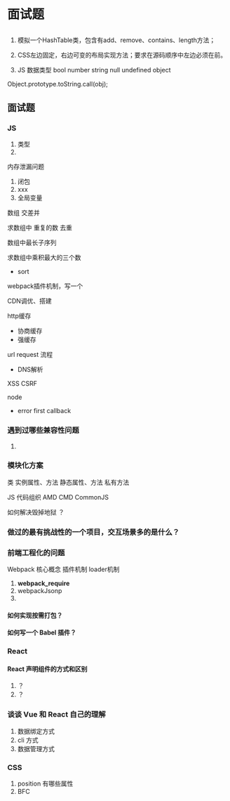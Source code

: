 # 面试题


##
1. 模拟一个HashTable类，包含有add、remove、contains、length方法；

2. CSS左边固定，右边可变的布局实现方法；要求在源码顺序中左边必须在前。

3. JS 数据类型
bool number string null undefined
object

Object.prototype.toString.call(obj);


## 面试题

###  JS

1. 类型
2.



内存泄漏问题
1. 闭包
2. xxx
3. 全局变量


数组 交差并

求数组中 重复的数
去重

数组中最长子序列

求数组中乘积最大的三个数
- sort


webpack插件机制，写一个

CDN调优、搭建

http缓存
- 协商缓存
- 强缓存

url request 流程
- DNS解析

XSS
CSRF

node
- error first callback



### 遇到过哪些兼容性问题

1.


### 模块化方案

类
实例属性、方法
静态属性、方法
私有方法

JS 代码组织
AMD
CMD
CommonJS


如何解决毁掉地狱 ？




### 做过的最有挑战性的一个项目，交互场景多的是什么？


### 前端工程化的问题

Webpack
核心概念
插件机制
loader机制

1. __webpack_require__
2. webpackJsonp
3.


#### 如何实现按需打包？

#### 如何写一个 Babel 插件？


### React

####  React 声明组件的方式和区别

1. ？
2. ？


### 谈谈 Vue 和 React 自己的理解

1. 数据绑定方式
2. cli 方式
3. 数据管理方式




### CSS

1. position 有哪些属性
2. BFC


